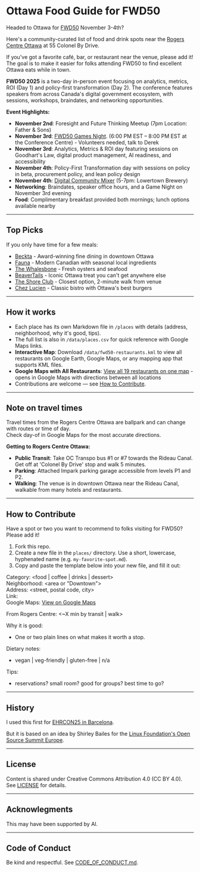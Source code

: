 # Ottawa Food Guide for FWD50

Headed to Ottawa for [FWD50](https://www.fwd50.com/) November 3-4th?  

Here's a community-curated list of food and drink spots near the [Rogers Centre Ottawa](https://maps.google.com/maps/place/55+Colonel+By+Dr,+Ottawa,+ON+K1N+9J2,+Canada) at 55 Colonel By Drive.   

If you've got a favorite café, bar, or restaurant near the venue, please add it! The goal is to make it easier for folks attending FWD50 to find excellent Ottawa eats while in town.  

**FWD50 2025** is a two-day in-person event focusing on analytics, metrics, ROI (Day 1) and policy-first transformation (Day 2). The conference features speakers from across Canada's digital government ecosystem, with sessions, workshops, braindates, and networking opportunities.

**Event Highlights:**
- **November 2nd**: Foresight and Future Thinking Meetup (7pm Location: Father & Sons)
- **November 3rd**: [FWD50 Games Night](https://fwd50.com/session/1930/fwd50-game-night). (6:00 PM EST – 8:00 PM EST at the Conference Centre) - Volunteers needed, talk to Derek  
- **November 3rd**: Analytics, Metrics & ROI day featuring sessions on Goodhart's Law, digital product management, AI readiness, and accessibility
- **November 4th**: Policy-First Transformation day with sessions on policy in beta, procurement policy, and lean policy design
- **November 4th**: [Digital Community Mixer](https://www.eventbrite.co.uk/e/digital-community-mixer-rencontre-de-la-communaute-numerique-tickets-1835087559289?aff=ebdssbdestsearch&keep_tld=1) (5-7pm: Lowertown Brewery)
- **Networking**: Braindates, speaker office hours, and a Game Night on November 3rd evening
- **Food**: Complimentary breakfast provided both mornings; lunch options available nearby

---

## Top Picks

If you only have time for a few meals:  

- [Beckta](places/Beckta.md) - Award-winning fine dining in downtown Ottawa
- [Fauna](places/Fauna.md) - Modern Canadian with seasonal local ingredients
- [The Whalesbone](places/The-Whalesbone.md) - Fresh oysters and seafood
- [BeaverTails](places/BeaverTails.md) - Iconic Ottawa treat you can't get anywhere else
- [The Shore Club](places/The-Shore-Club.md) - Closest option, 2-minute walk from venue
- [Chez Lucien](places/Chez-Lucien.md) - Classic bistro with Ottawa's best burgers

---

## How it works
- Each place has its own Markdown file in `/places` with details (address, neighborhood, why it's good, tips).  
- The full list is also in `/data/places.csv` for quick reference with Google Maps links.  
- **Interactive Map**: Download `/data/fwd50-restaurants.kml` to view all restaurants on Google Earth, Google Maps, or any mapping app that supports KML files.
- **Google Maps with All Restaurants**: [View all 19 restaurants on one map](https://www.google.com/maps/dir/55+Colonel+By+Drive,+Ottawa,+ON/150+Nepean+St,+Ottawa,+ON+K2P+0B4/540+Rochester+St,+Ottawa,+ON+K1S+4M2/231+Elgin+St,+Ottawa,+ON+K2P+1L9/250+City+Centre+Ave,+Ottawa,+ON+K1R+6K7/1+ByWard+Market+Square,+Ottawa,+ON+K1N+7A1/18+York+St,+Ottawa,+ON+K1N+5S6/69+George+St,+Ottawa,+ON+K1N+5W2/11+Colonel+By+Dr,+Ottawa,+ON+K1N+9H4/366+Dalhousie+St,+Ottawa,+ON+K1N+7G1/425+Dalhousie+St,+Ottawa,+ON+K1N+6E4/62+Sparks+St,+Ottawa,+ON+K1P+5A8/137+Murray+St,+Ottawa,+ON+K1N+5M5/96+George+St,+Ottawa,+ON+K1N+5W2/74+George+St,+Ottawa,+ON+K1N+5W1/25+George+St,+Ottawa,+ON+K1N+8W5/317+Somerset+St+E,+Ottawa,+ON+K1N+6K2/136+O'Connor+St,+Ottawa,+ON+K2P+2G7/340+Elgin+St,+Ottawa,+ON+K2P+1M6/50+Rideau+St,+Ottawa,+ON+K1N+9J7) - opens in Google Maps with directions between all locations
- Contributions are welcome — see [How to Contribute](#how-to-contribute).  

---

## Note on travel times
Travel times from the Rogers Centre Ottawa are ballpark and can change with routes or time of day.  
Check day-of in Google Maps for the most accurate directions.

**Getting to Rogers Centre Ottawa:**
- **Public Transit**: Take OC Transpo bus #1 or #7 towards the Rideau Canal. Get off at 'Colonel By Drive' stop and walk 5 minutes.
- **Parking**: Attached Impark parking garage accessible from levels P1 and P2.
- **Walking**: The venue is in downtown Ottawa near the Rideau Canal, walkable from many hotels and restaurants.

---

## How to Contribute

Have a spot or two you want to recommend to folks visiting for FWD50? Please add it!

1. Fork this repo.
2. Create a new file in the `places/` directory. Use a short, lowercase, hyphenated name (e.g. `my-favorite-spot.md`).
3. Copy and paste the template below into your new file, and fill it out:

Category: <food | coffee | drinks | dessert>  
Neighborhood: <area or "Downtown">  
Address: <street, postal code, city>  
Link: <official site or Google Maps>  
Google Maps: [View on Google Maps](https://maps.google.com/maps?q=<address>)

From Rogers Centre: <~X min by transit | walk>

Why it is good:  
- One or two plain lines on what makes it worth a stop.  

Dietary notes:  
- vegan | veg-friendly | gluten-free | n/a  

Tips:  
- reservations? small room? good for groups? best time to go?

---

## History

I used this first for [EHRCON25 in Barcelona](https://github.com/mgifford/EHRCON25-Barcelona).

But it is based on an idea by Shirley Bailes for the [Linux Foundation's Open Source Summit Europe](https://github.com/shirleybailes/oss-europe-amsterdam-food).

---

## License
Content is shared under Creative Commons Attribution 4.0 (CC BY 4.0).  
See [LICENSE](LICENSE) for details.

---

## Acknowlegments
This may have been supported by AI. 

---

## Code of Conduct
Be kind and respectful. See [CODE_OF_CONDUCT.md](CODE_OF_CONDUCT.md).
